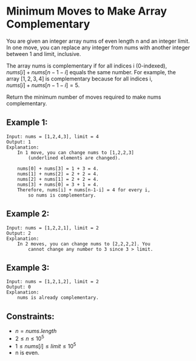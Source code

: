 # Minimum Moves to Make Array Complementary

You are given an integer array nums of even length n and an integer limit.  
In one move, you can replace any integer from nums with another integer  
between 1 and limit, inclusive.

The array nums is complementary if for all indices i (0-indexed),  
$nums[i] + nums[n - 1 - i]$ equals the same number. For example, the  
array $[1,2,3,4]$ is complementary because for all indices i,  
$nums[i] + nums[n - 1 - i] = 5$.

Return the minimum number of moves required to make nums complementary.

 

## Example 1:

    Input: nums = [1,2,4,3], limit = 4
    Output: 1
    Explanation: 
        In 1 move, you can change nums to [1,2,2,3] 
            (underlined elements are changed).

        nums[0] + nums[3] = 1 + 3 = 4.
        nums[1] + nums[2] = 2 + 2 = 4.
        nums[2] + nums[1] = 2 + 2 = 4.
        nums[3] + nums[0] = 3 + 1 = 4.
        Therefore, nums[i] + nums[n-1-i] = 4 for every i,
            so nums is complementary.

## Example 2:

    Input: nums = [1,2,2,1], limit = 2
    Output: 2
    Explanation: 
        In 2 moves, you can change nums to [2,2,2,2]. You 
            cannot change any number to 3 since 3 > limit.

## Example 3:

    Input: nums = [1,2,1,2], limit = 2
    Output: 0
    Explanation: 
        nums is already complementary.

 

## Constraints:

* $n = nums.length$
* $2 \le n \le 10^5$
* $1 \le nums[i] \le limit \le 10^5$
* n is even.

